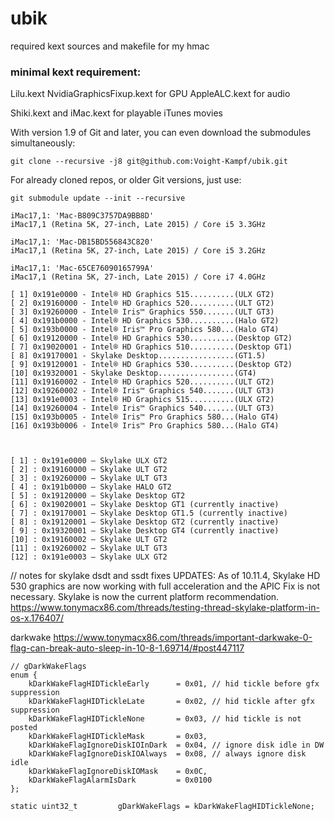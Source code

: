 # ubik


required kext sources and makefile for my hmac

### minimal kext requirement:

Lilu.kext
NvidiaGraphicsFixup.kext for GPU
AppleALC.kext for audio

Shiki.kext and iMac.kext for playable iTunes movies


With version 1.9 of Git and later, you can even download the submodules simultaneously:
```
git clone --recursive -j8 git@github.com:Voight-Kampf/ubik.git
```

For already cloned repos, or older Git versions, just use:
```
git submodule update --init --recursive
```

```
iMac17,1: 'Mac-B809C3757DA9BB8D'
iMac17,1 (Retina 5K, 27-inch, Late 2015) / Core i5 3.3GHz

iMac17,1: 'Mac-DB15BD556843C820'
iMac17,1 (Retina 5K, 27-inch, Late 2015) / Core i5 3.2GHz

iMac17,1: 'Mac-65CE76090165799A'
iMac17,1 (Retina 5K, 27-inch, Late 2015) / Core i7 4.0GHz
```




```
[ 1] 0x191e0000 - Intel® HD Graphics 515..........(ULX GT2)
[ 2] 0x19160000 - Intel® HD Graphics 520..........(ULT GT2)
[ 3] 0x19260000 - Intel® Iris™ Graphics 550.......(ULT GT3)
[ 4] 0x191b0000 - Intel® HD Graphics 530..........(Halo GT2)
[ 5] 0x193b0000 - Intel® Iris™ Pro Graphics 580...(Halo GT4)
[ 6] 0x19120000 - Intel® HD Graphics 530..........(Desktop GT2)
[ 7] 0x19020001 - Intel® HD Graphics 510..........(Desktop GT1)
[ 8] 0x19170001 - Skylake Desktop.................(GT1.5)
[ 9] 0x19120001 - Intel® HD Graphics 530..........(Desktop GT2)
[10] 0x19320001 - Skylake Desktop.................(GT4)
[11] 0x19160002 - Intel® HD Graphics 520..........(ULT GT2)
[12] 0x19260002 - Intel® Iris™ Graphics 540.......(ULT GT3)
[13] 0x191e0003 - Intel® HD Graphics 515..........(ULX GT2)
[14] 0x19260004 - Intel® Iris™ Graphics 540.......(ULT GT3)
[15] 0x193b0005 - Intel® Iris™ Pro Graphics 580...(Halo GT4)
[16] 0x193b0006 - Intel® Iris™ Pro Graphics 580...(Halo GT4)



[ 1] : 0x191e0000 – Skylake ULX GT2
[ 2] : 0x19160000 – Skylake ULT GT2
[ 3] : 0x19260000 – Skylake ULT GT3
[ 4] : 0x191b0000 – Skylake HALO GT2
[ 5] : 0x19120000 – Skylake Desktop GT2
[ 6] : 0x19020001 – Skylake Desktop GT1 (currently inactive)
[ 7] : 0x19170001 – Skylake Desktop GT1.5 (currently inactive)
[ 8] : 0x19120001 – Skylake Desktop GT2 (currently inactive)
[ 9] : 0x19320001 – Skylake Desktop GT4 (currently inactive)
[10] : 0x19160002 – Skylake ULT GT2
[11] : 0x19260002 – Skylake ULT GT3
[12] : 0x191e0003 – Skylake ULX GT2

```


// notes for skylake dsdt and ssdt fixes
UPDATES: As of 10.11.4, Skylake HD 530 graphics are now working with full acceleration and the APIC Fix is not necessary. Skylake is now the current platform recommendation.
https://www.tonymacx86.com/threads/testing-thread-skylake-platform-in-os-x.176407/


darkwake 
https://www.tonymacx86.com/threads/important-darkwake-0-flag-can-break-auto-sleep-in-10-8-1.69714/#post447117

```
// gDarkWakeFlags
enum {
    kDarkWakeFlagHIDTickleEarly      = 0x01, // hid tickle before gfx suppression
    kDarkWakeFlagHIDTickleLate       = 0x02, // hid tickle after gfx suppression
    kDarkWakeFlagHIDTickleNone       = 0x03, // hid tickle is not posted
    kDarkWakeFlagHIDTickleMask       = 0x03,
    kDarkWakeFlagIgnoreDiskIOInDark  = 0x04, // ignore disk idle in DW
    kDarkWakeFlagIgnoreDiskIOAlways  = 0x08, // always ignore disk idle
    kDarkWakeFlagIgnoreDiskIOMask    = 0x0C,
    kDarkWakeFlagAlarmIsDark         = 0x0100
};

static uint32_t         gDarkWakeFlags = kDarkWakeFlagHIDTickleNone;
```

